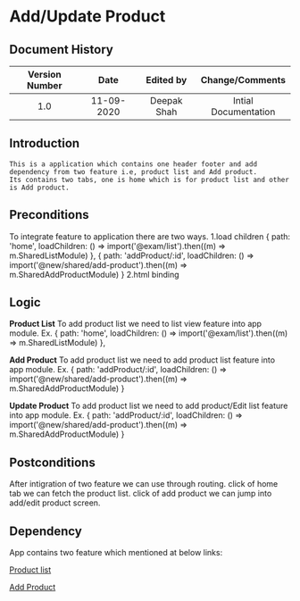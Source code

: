 ---
---

# Add/Update Product

## Document History

| **Version Number** |  **Date**  | **Edited by** | **Change/Comments**  |
| :----------------: | :--------: | :-----------: | :------------------: |
|        1.0         | 11-09-2020 |  Deepak Shah  | Intial Documentation |

## Introduction

```
This is a application which contains one header footer and add dependency from two feature i.e, product list and Add product.
Its contains two tabs, one is home which is for product list and other is Add product.
```

## Preconditions

To integrate feature to application there are two ways.
1.load children
{ path: 'home', loadChildren: () => import('@exam/list').then((m) => m.SharedListModule) },
{ path: 'addProduct/:id', loadChildren: () => import('@new/shared/add-product').then((m) => m.SharedAddProductModule) }
2.html binding
<products-product-list-view></products-product-list-view>
<products-add-product></products-add-product>

## Logic

**Product List**
To add product list we need to list view feature into app module.
Ex. { path: 'home', loadChildren: () => import('@exam/list').then((m) => m.SharedListModule) },

**Add Product**
To add product list we need to add product list feature into app module.
Ex. { path: 'addProduct/:id', loadChildren: () => import('@new/shared/add-product').then((m) => m.SharedAddProductModule) }

**Update Product**
To add product list we need to add product/Edit list feature into app module.
Ex. { path: 'addProduct/:id', loadChildren: () => import('@new/shared/add-product').then((m) => m.SharedAddProductModule) }

## Postconditions

After intigration of two feature we can use through routing.
click of home tab we can fetch the product list.
click of add product we can jump into add/edit product screen.

## Dependency

App contains two feature which mentioned at below links:

[Product list](../../libs/shared/list/documentation/product-list-technical.md)

[Add Product](../../libs/shared/add-product/documentation/add-product-technical.md)
